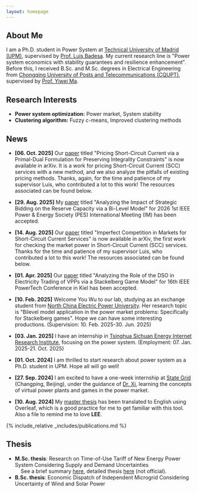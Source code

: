 ```yaml
---
layout: homepage
---
```


## About Me

I am a Ph.D. student in Power System at [Technical University of Madrid (UPM)](https://en.wikipedia.org/wiki/Technical_University_of_Madrid), supervised by [Prof. Luis Badesa](https://scholar.google.com/citations?hl=en&user=8DQgsZQAAAAJ). My current research line is "Power system economics with stability guarantees and resilience enhancement". Before this, I received B.Sc. and M.Sc. degrees in Electrical Engineering from [Chongqing University of Posts and Telecommunications (CQUPT)](https://zh.wikipedia.org/zh-cn/%E9%87%8D%E5%BA%86%E9%82%AE%E7%94%B5%E5%A4%A7%E5%AD%A6), supervised by [Prof. Yiwei Ma](https://www.researchgate.net/profile/Yiwei-Ma-6).

## Research Interests

- **Power system optimization:** Power market, System stability
- **Clustering algorithm:** Fuzzy c-means, Improved clustering methods

## News

- **[06. Oct. 2025]** Our [paper](https://arxiv.org/pdf/2510.05293) titled "Pricing Short-Circuit Current via a Primal-Dual Formulation for Preserving Integrality Constraints" is now available in arXiv. It is a work for pricing Short-Circuit Current (SCC) services with a new method, and we also analyze the pitfalls of existing pricing methods. Thanks, again, for the time and patience of my supervisor Luis, who contributed a lot to this work! The resources associated can be found below.
  
- **[29. Aug. 2025]** My [paper](https://arxiv.org/pdf/2506.20493) titled "Analyzing the Impact of Strategic Bidding on the Reserve Capacity via a Bi-Level Model" for 2026 1st IEEE Power & Energy Society (PES) International Meeting (IM) has been accepted.

- **[14. Aug. 2025]** Our [paper](https://arxiv.org/pdf/2508.09425) titled "Imperfect Competition in Markets for Short-Circuit Current Services" is now available in arXiv, the first work for checking the market power in Short-Circuit Current (SCC) services. Thanks for the time and patience of my supervisor Luis, who contributed a lot to this work! The resources associated can be found below.

- **[01. Apr. 2025]** Our [paper](https://arxiv.org/pdf/2501.07715) titled "Analyzing the Role of the DSO in Electricity Trading of VPPs via a Stackelberg Game Model" for 16th IEEE PowerTech Conference in Kiel has been accepted.
  
- **[10. Feb. 2025]** Welcome You Wu to our lab, studying as an exchange student from [North China Electric Power University](https://zh.m.wikipedia.org/zh-hans/%E5%8D%8E%E5%8C%97%E7%94%B5%E5%8A%9B%E5%A4%A7%E5%AD%A6). Her research topic is "Bilevel model application in the power market problems: Specifically for Stackelberg games". Hope we can have some interesting productions. (Supervision: 10. Feb. 2025-30. Jun. 2025)
  
- **[03. Jan. 2025]** I have an internship in [Tsinghua Sichuan Energy Internet Research Institute](https://www.tsinghua-eiri.org/), focusing on the power system. (Employment: 07. Jan. 2025-21. Oct. 2025)
  
- **[01. Oct. 2024]** I am thrilled to start research about power system as a Ph.D. student in UPM. Hope all will go well!
  
- **[27. Sep. 2024]** I am excited to have a one-week internship at [State Grid](https://en.wikipedia.org/wiki/State_Grid_Corporation_of_China) (Changping, Beijing), under the guidance of [Dr. Xi](https://scholar.google.com/citations?hl=zh-CN&user=r6BeldgAAAAJ), learning the concepts of virtual power plants and games in the power market.
  
- **[10. Aug. 2024]** My [master thesis](https://github.com/pwang30/master_thesis.git) has been translated to English using Overleaf, which is a good practice for me to get familiar with this tool. Also a file to remind me to love **LEE**.

{% include_relative _includes/publications.md %}



## Thesis
- **M.Sc. thesis**: Research on Time-of-Use Tariff of New Energy Power System Considering Supply and Demand Uncertainties <br>
  &nbsp; &nbsp; See a brief summary [here](https://github.com/pwang30/master_thesis/blob/d18c05ef3d197c7d94b870650b14df93e7c3d13e/Summary_of_thesis.pdf), detailed thesis [here](https://github.com/pwang30/master_thesis/blob/d18c05ef3d197c7d94b870650b14df93e7c3d13e/Research_on_Time_of_Use_Tariff_of_New_Energy_Power_System_Considering_Source_and_Load_Uncertainties.pdf) (not official). <br>
- **B.Sc. thesis**: Economic Dispatch of Independent Microgrid Considering Uncertainty of Wind and Solar Power





